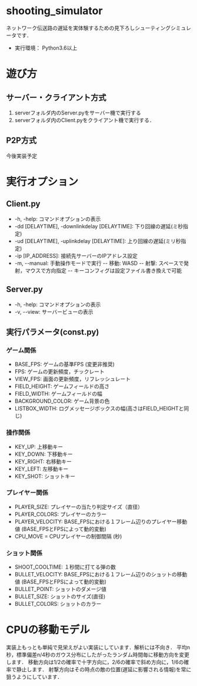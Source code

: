 # shooting_simulator
ネットワーク伝送路の遅延を実体験するための見下ろしシューティングシミュレータです．
- 実行環境： Python3.6以上

# 遊び方
## サーバー・クライアント方式
1. serverフォルダ内のServer.pyをサーバー機で実行する
2. serverフォルダ内のClient.pyをクライアント機で実行する．

## P2P方式
今後実装予定


# 実行オプション
## Client.py
- -h, -help: コマンドオプションの表示
- -dd [DELAYTIME], -downlinkdelay [DELAYTIME]: 下り回線の遅延(ミ秒指定)
- -ud [DELAYTIME], -uplinkdelay [DELAYTIME]: 上り回線の遅延(ミリ秒指定)
- -ip [IP_ADDRESS]: 接続先サーバーのIPアドレス設定
- -m, --manual: 手動操作モードで実行
-- 移動: WASD
-- 射撃: スペースで発射，マウスで方向指定
-- キーコンフィグは設定ファイル書き換えで可能

## Server.py
- -h, -help: コマンドオプションの表示
- -v, --view: サーバービューの表示

## 実行パラメータ(const.py)

### ゲーム関係
- BASE_FPS: ゲームの基準FPS (変更非推奨)
- FPS: ゲームの更新頻度，チックレート
- VIEW_FPS: 画面の更新頻度，リフレッシュレート
- FIELD_HEIGHT: ゲームフィールドの高さ
- FIELD_WIDTH: ゲームフィールドの幅
- BACKGROUND_COLOR: ゲーム背景の色
- LISTBOX_WIDTH: ログメッセージボックスの幅(高さはFIELD_HEIGHTと同じ)

### 操作関係
- KEY_UP: 上移動キー
- KEY_DOWN: 下移動キー
- KEY_RIGHT: 右移動キー
- KEY_LEFT: 左移動キー
- KEY_SHOT: ショットキー

### プレイヤー関係
- PLAYER_SIZE: プレイヤーの当たり判定サイズ（直径）
- PLAYER_COLORS: プレイヤーのカラー
- PLAYER_VELOCITY: BASE_FPSにおける１フレーム辺りのプレイヤー移動値 (BASE_FPSとFPSによって動的変動)
- CPU_MOVE = CPUプレイヤーの制御間隔 (秒)

### ショット関係
- SHOOT_COOLTIME: １秒間に打てる弾の数  
- BULLET_VELOCITY:  BASE_FPSにおける１フレーム辺りのショットの移動値 (BASE_FPSとFPSによって動的変動)
- BULLET_POINT: ショットのダメージ値
- BULLET_SIZE: ショットのサイズ(直径)
- BULLET_COLORS: ショットのカラー

# CPUの移動モデル
実装上もっとも単純で見栄えがよい実装にしています．解析には不向き．
平均n秒，標準偏差n/4秒のガウス分布にしたがったランダム時間毎に移動方向を変更します．
移動方向は1/2の確率で十字方向に，2/6の確率で斜め方向に，1/6の確率で静止します．
射撃方向はその時点の敵の位置(遅延に影響される情報)を常に狙うようにしています．

